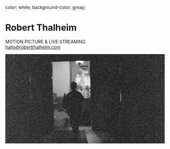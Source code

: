 
  color: white;
  background-color: greay;

# Robert Thalheim

MOTION PICTURE & LIVE STREAMING  
hallo@robertthalheim.com  

![heavygrain](https://raw.githubusercontent.com/RobertThalheim/RobertThalheim.github.io/master/WEBSITE_bg_%3D!.jpg)
